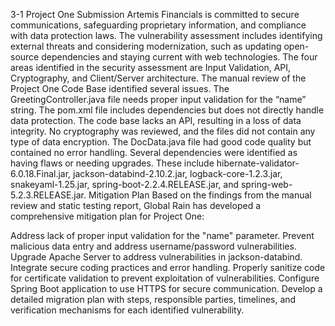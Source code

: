 3-1 Project One Submission
Artemis Financials is committed to secure communications, safeguarding proprietary information, and compliance with data protection laws. 
The vulnerability assessment includes identifying external threats and considering modernization, such as updating open-source dependencies and staying current with web technologies.
The four areas identified in the security assessment are Input Validation, API, Cryptography, and Client/Server architecture.
The manual review of the Project One Code Base identified several issues. The GreetingController.java file needs proper input validation for the “name” string. 
The pom.xml file includes dependencies but does not directly handle data protection. The code base lacks an API, resulting in a loss of data integrity. 
No cryptography was reviewed, and the files did not contain any type of data encryption. The DocData.java file had good code quality but contained no error handling.
Several dependencies were identified as having flaws or needing upgrades. 
These include hibernate-validator-6.0.18.Final.jar, jackson-databind-2.10.2.jar, logback-core-1.2.3.jar, snakeyaml-1.25.jar, spring-boot-2.2.4.RELEASE.jar, and spring-web-5.2.3.RELEASE.jar.
Mitigation Plan
Based on the findings from the manual review and static testing report, Global Rain has developed a comprehensive mitigation plan for Project One:

Address lack of proper input validation for the "name" parameter.
Prevent malicious data entry and address username/password vulnerabilities.
Upgrade Apache Server to address vulnerabilities in jackson-databind.
Integrate secure coding practices and error handling.
Properly sanitize code for certificate validation to prevent exploitation of vulnerabilities.
Configure Spring Boot application to use HTTPS for secure communication.
Develop a detailed migration plan with steps, responsible parties, timelines, and verification mechanisms for each identified vulnerability.
